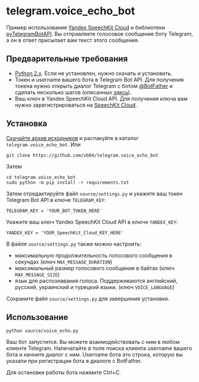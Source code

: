 # telegram.voice_echo_bot
Пример использования [Yandex SpeechKit Cloud](https://developer.tech.yandex.ru) и библиотеки [pyTelegramBotAPI](https://github.com/eternnoir/pyTelegramBotAPI). Вы отправляете голосовое сообщение боту Telegram, а он в ответ присылает вам текст этого сообщения.

## Предварительные требования
* [Python 2.x](https://www.python.org/downloads/release/python-2714/). Если не установлен, нужно скачать и установить.
* Токен и username вашего бота в Telegram Bot API. Для получения токена нужно открыть диалог Telegram с ботом [@BotFather](https://t.me/botfather) и сделать несколько шагов (описанных [здесь](https://core.telegram.org/bots#6-botfather)).
* Ваш ключ в Yandex SpeechKit Cloud API. Для получения ключа вам нужно зарегистрироваться на [SpeechKit Cloud](https://developer.tech.yandex.ru).

## Установка
[Скачайте архив исходников](https://github.com/vb64/telegram.voice_echo_bot/archive/master.zip) и распакуйте в каталог `telegram.voice_echo_bot`. Или
```
git clone https://github.com/vb64/telegram.voice_echo_bot
```
Затем
```
cd telegram.voice_echo_bot
sudo python -m pip install -r requirements.txt
```
Затем отредактируйте файл `source/settings.py` и укажите ваш токен Telegram Bot API в ключе `TELEGRAM_KEY`:
```
TELEGRAM_KEY = 'YOUR_BOT_TOKEN_HERE'
```
Укажите ваш ключ Yandex SpeechKit Cloud API в ключе `YANDEX_KEY`:
```
YANDEX_KEY = 'YOUR_SpeechKit_Cloud_KEY_HERE'
```

В файле `source/settings.py` также можно настроить:
* максимальную продолжительность голосового сообщения в секундах (ключ `MAX_MESSAGE_DURATION`)
* максимальный размер голосового сообщения в байтах (ключ `MAX_MESSAGE_SIZE`)
* язык для распознавания голоса. Поддерживаются английский, русский, украинский и турецкий языки. (ключ `VOICE_LANGUAGE`)

Сохраните файл `source/settings.py` для завершения установки.

## Использование
```
python source/voice_echo.py
```
Ваш бот запустится. Вы можете взаимодействовать с ним в любом клиенте Telegram. Напечатайте в поле поиска клиента username вашего бота и начните диалог с ним. Username бота это строка, которую вы указали при регистрации бота в диалоге с BotFather.

Для остановки работы бота нажмите Ctrl+C.

